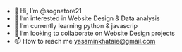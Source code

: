 - 👋 Hi, I’m @sognatore21
- 👀 I’m interested in Website Design & Data analysis
- 🌱 I’m currently learning python & javascrip
- 💞️ I’m looking to collaborate on Website Design projects
- 📫 How to reach me yasaminkhataie@gmail.com

<!---
sognatore21/sognatore21 is a ✨ special ✨ repository because its `README.md` (this file) appears on your GitHub profile.
You can click the Preview link to take a look at your changes.
--->
